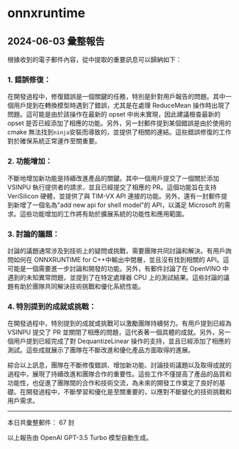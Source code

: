 # onnxruntime

## 2024-06-03 彙整報告

根據收到的電子郵件內容，從中提取的重要訊息可以歸納如下：

### 1. 錯誤修復：

在開發過程中，修復錯誤是一個關鍵的任務，特別是針對用戶報告的問題。其中一個用戶提到在轉換模型時遇到了錯誤，尤其是在處理 ReduceMean 操作時出現了問題。這可能是由於該操作在最新的 opset 中尚未實現，因此建議檢查最新的 opset 是否已經添加了相應的功能。另外，另一封郵件提到某個錯誤是由於使用的 cmake 無法找到`ninja`安裝而導致的，並提供了相關的連結。這些錯誤修復的工作對於確保系統正常運作至關重要。

### 2. 功能增加：

不斷地增加新功能是持續改進產品的關鍵。其中一個用戶提交了一個關於添加 VSINPU 執行提供者的請求，並且已經提交了相應的 PR。這個功能旨在支持 VeriSilicon 硬體，並提供了與 TIM-VX API 連接的功能。另外，還有一封郵件提到新增了一個名為"add new api for shell model"的 API，以滿足 Microsoft 的需求。這些功能增加的工作將有助於擴展系統的功能性和應用範圍。

### 3. 討論的議題：

討論的議題通常涉及到技術上的疑問或挑戰，需要團隊共同討論和解決。有用戶詢問如何在 ONNXRUNTIME for C++中輸出中間層，並且沒有找到相關的 API。這可能是一個需要進一步討論和開發的功能。另外，有郵件討論了在 OpenVINO 中遇到的未知異常問題，並提到了在特定處理器 CPU 上的測試結果。這些討論的議題有助於團隊共同解決技術挑戰和優化系統性能。

### 4. 特別提到的成就或挑戰：

在開發過程中，特別提到的成就或挑戰可以激勵團隊持續努力。有用戶提到已經為 VSINPU 提交了 PR 並關閉了相應的問題，這代表著一個具體的成就。另外，另一個用戶提到已經完成了對 DequantizeLinear 操作的支持，並且已經添加了相應的測試。這些成就展示了團隊在不斷改進和優化產品方面取得的進展。

綜合以上訊息，團隊在不斷修復錯誤、增加新功能、討論技術議題以及取得成就的過程中，展現了持續改進和團隊合作的重要性。這些工作不僅提高了產品的品質和功能性，也促進了團隊間的合作和技術交流，為未來的開發工作奠定了良好的基礎。在開發過程中，不斷學習和優化是至關重要的，以應對不斷變化的技術挑戰和用戶需求。

---

本日共彙整郵件： 67 封

以上報告由 OpenAI GPT-3.5 Turbo 模型自動生成。
